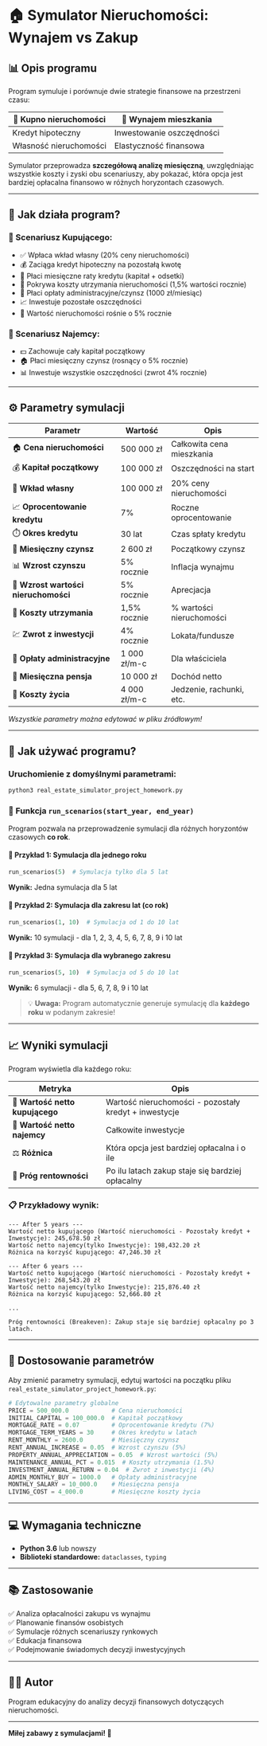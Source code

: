 # 🏠 Symulator Nieruchomości: Wynajem vs Zakup

## 📊 Opis programu

Program symuluje i porównuje dwie strategie finansowe na przestrzeni czasu:

| 🏡 **Kupno nieruchomości** | 🔑 **Wynajem mieszkania** |
|---------------------------|--------------------------|
| Kredyt hipoteczny | Inwestowanie oszczędności |
| Własność nieruchomości | Elastyczność finansowa |

Symulator przeprowadza **szczegółową analizę miesięczną**, uwzględniając wszystkie koszty i zyski obu scenariuszy, aby pokazać, która opcja jest bardziej opłacalna finansowo w różnych horyzontach czasowych.

---

## 🎯 Jak działa program?

### 🏡 Scenariusz Kupującego:
- ✅ Wpłaca wkład własny (20% ceny nieruchomości)
- 💰 Zaciąga kredyt hipoteczny na pozostałą kwotę
- 📅 Płaci miesięczne raty kredytu (kapitał + odsetki)
- 🔧 Pokrywa koszty utrzymania nieruchomości (1,5% wartości rocznie)
- 🏢 Płaci opłaty administracyjne/czynsz (1000 zł/miesiąc)
- 📈 Inwestuje pozostałe oszczędności
- 🚀 Wartość nieruchomości rośnie o 5% rocznie

### 🔑 Scenariusz Najemcy:
- 💵 Zachowuje cały kapitał początkowy
- 🏠 Płaci miesięczny czynsz (rosnący o 5% rocznie)
- 📊 Inwestuje wszystkie oszczędności (zwrot 4% rocznie)

---

## ⚙️ Parametry symulacji

| Parametr | Wartość | Opis |
|----------|---------|------|
| 🏠 **Cena nieruchomości** | 500 000 zł | Całkowita cena mieszkania |
| 💰 **Kapitał początkowy** | 100 000 zł | Oszczędności na start |
| 📝 **Wkład własny** | 100 000 zł | 20% ceny nieruchomości |
| 📈 **Oprocentowanie kredytu** | 7% | Roczne oprocentowanie |
| ⏱️ **Okres kredytu** | 30 lat | Czas spłaty kredytu |
| 🔑 **Miesięczny czynsz** | 2 600 zł | Początkowy czynsz |
| 📊 **Wzrost czynszu** | 5% rocznie | Inflacja wynajmu |
| 🚀 **Wzrost wartości nieruchomości** | 5% rocznie | Aprecjacja |
| 🔧 **Koszty utrzymania** | 1,5% rocznie | % wartości nieruchomości |
| 💹 **Zwrot z inwestycji** | 4% rocznie | Lokata/fundusze |
| 🏢 **Opłaty administracyjne** | 1 000 zł/m-c | Dla właściciela |
| 💼 **Miesięczna pensja** | 10 000 zł | Dochód netto |
| 🛒 **Koszty życia** | 4 000 zł/m-c | Jedzenie, rachunki, etc. |

*Wszystkie parametry można edytować w pliku źródłowym!*

---

## 🚀 Jak używać programu?

### Uruchomienie z domyślnymi parametrami:
```bash
python3 real_estate_simulator_project_homework.py
```

### 📅 Funkcja `run_scenarios(start_year, end_year)`

Program pozwala na przeprowadzenie symulacji dla różnych horyzontów czasowych **co rok**.

#### 📌 Przykład 1: Symulacja dla jednego roku
```python
run_scenarios(5)  # Symulacja tylko dla 5 lat
```
**Wynik:** Jedna symulacja dla 5 lat

#### 📌 Przykład 2: Symulacja dla zakresu lat (co rok)
```python
run_scenarios(1, 10)  # Symulacja od 1 do 10 lat
```
**Wynik:** 10 symulacji - dla 1, 2, 3, 4, 5, 6, 7, 8, 9 i 10 lat

#### 📌 Przykład 3: Symulacja dla wybranego zakresu
```python
run_scenarios(5, 10)  # Symulacja od 5 do 10 lat
```
**Wynik:** 6 symulacji - dla 5, 6, 7, 8, 9 i 10 lat

> 💡 **Uwaga:** Program automatycznie generuje symulację dla **każdego roku** w podanym zakresie!

---

## 📈 Wyniki symulacji

Program wyświetla dla każdego roku:

| Metryka | Opis |
|---------|------|
| 🏡 **Wartość netto kupującego** | Wartość nieruchomości - pozostały kredyt + inwestycje |
| 🔑 **Wartość netto najemcy** | Całkowite inwestycje |
| ⚖️ **Różnica** | Która opcja jest bardziej opłacalna i o ile |
| 🎯 **Próg rentowności** | Po ilu latach zakup staje się bardziej opłacalny |

### 📋 Przykładowy wynik:
```
--- After 5 years ---
Wartość netto kupującego (Wartość nieruchomości - Pozostały kredyt + Inwestycje): 245,678.50 zł
Wartość netto najemcy(tylko Inwestycje): 198,432.20 zł
Różnica na korzyść kupującego: 47,246.30 zł

--- After 6 years ---
Wartość netto kupującego (Wartość nieruchomości - Pozostały kredyt + Inwestycje): 268,543.20 zł
Wartość netto najemcy(tylko Inwestycje): 215,876.40 zł
Różnica na korzyść kupującego: 52,666.80 zł

...

Próg rentowności (Breakeven): Zakup staje się bardziej opłacalny po 3 latach.
```

---

## 🔧 Dostosowanie parametrów

Aby zmienić parametry symulacji, edytuj wartości na początku pliku `real_estate_simulator_project_homework.py`:

```python
# Edytowalne parametry globalne
PRICE = 500_000.0            # Cena nieruchomości
INITIAL_CAPITAL = 100_000.0  # Kapitał początkowy
MORTGAGE_RATE = 0.07         # Oprocentowanie kredytu (7%)
MORTGAGE_TERM_YEARS = 30     # Okres kredytu w latach
RENT_MONTHLY = 2600.0        # Miesięczny czynsz
RENT_ANNUAL_INCREASE = 0.05  # Wzrost czynszu (5%)
PROPERTY_ANNUAL_APPRECIATION = 0.05  # Wzrost wartości (5%)
MAINTENANCE_ANNUAL_PCT = 0.015  # Koszty utrzymania (1.5%)
INVESTMENT_ANNUAL_RETURN = 0.04  # Zwrot z inwestycji (4%)
ADMIN_MONTHLY_BUY = 1000.0   # Opłaty administracyjne
MONTHLY_SALARY = 10_000.0    # Miesięczna pensja
LIVING_COST = 4_000.0        # Miesięczne koszty życia
```

---

## 💻 Wymagania techniczne

- **Python 3.6** lub nowszy
- **Biblioteki standardowe:** `dataclasses`, `typing`

---

## 📚 Zastosowanie

✅ Analiza opłacalności zakupu vs wynajmu  
✅ Planowanie finansów osobistych  
✅ Symulacje różnych scenariuszy rynkowych  
✅ Edukacja finansowa  
✅ Podejmowanie świadomych decyzji inwestycyjnych  

---

## 👨‍💻 Autor

Program edukacyjny do analizy decyzji finansowych dotyczących nieruchomości.

---

**Miłej zabawy z symulacjami! 🎉**
